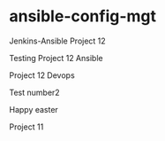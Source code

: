 # ansible-config-mgt
Jenkins-Ansible Project 12

Testing Project 12 Ansible

Project 12 Devops

Test number2

Happy easter 

Project 11
